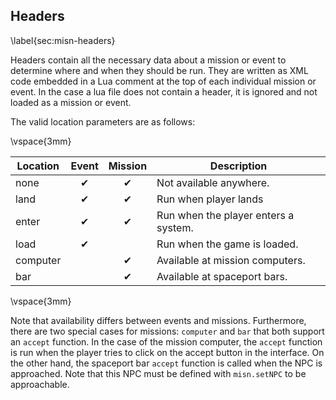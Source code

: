 ## Headers
\label{sec:misn-headers}

Headers contain all the necessary data about a mission or event to determine where and when they should be run. They are written as XML code embedded in a Lua comment at the top of each individual mission or event. In the case a lua file does not contain a header, it is ignored and not loaded as a mission or event.

The valid location parameters are as follows:

\vspace{3mm}

| Location | Event | Mission | Description |
| --- |:---:|:---:| --- |
| none | ✔ | ✔ | Not available anywhere. |
| land | ✔ | ✔ | Run when player lands |
| enter | ✔ | ✔ | Run when the player enters a system. |
| load | ✔ | | Run when the game is loaded. |
| computer | | ✔ | Available at mission computers. |
| bar | | ✔ | Available at spaceport bars. |

\vspace{3mm}

Note that availability differs between events and missions. Furthermore, there are two special cases for missions: `computer` and `bar` that both support an `accept` function. In the case of the mission computer, the `accept` function is run when the player tries to click on the accept button in the interface. On the other hand, the spaceport bar `accept` function is called when the NPC is approached. Note that this NPC must be defined with `misn.setNPC` to be approachable.
